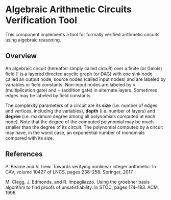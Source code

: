 # Algebraic Arithmetic Circuits Verification Tool

This component implements a tool for formally verified arithmetic circuits using algebraic reasoning.

## Overview
An algebraic circuit (hereafter simply called *circuit*) over a finite (or Galois) field 𝔽 is a layered directed acyclic 
graph (or DAG) with one sink node called an output node, source nodes (called input nodes) and are labeled by variables 
or field constants. Non-input nodes are labeled by × (multiplication gate) and + (addition gate) in alternate layers. 
Sometimes edges may be labeled by field constants. 

The complexity parameters of a circuit are its **size** (i.e. number of edges and vertices, including the variables), 
**depth** (i.e. number of layers) and **degree** (i.e. maximum degree among all polynomials computed at each node). Note
that the degree of the computed polynomial may be much smaller than the degree of its circuit. The polynomial computed 
by  a circuit may have, in the worst case, an exponential number of monomials compared with its size.

## References

P. Beame and V. Liew. Towards verifying nonlinear integer arithmetic. In CAV, volume 10427 of LNCS, pages 238–258. Springer, 2017.

M. Clegg, J. Edmonds, and R. Impagliazzo. Using the groebner basis algorithm to
find proofs of unsatisfiability. In STOC, pages 174–183. ACM, 1996.

